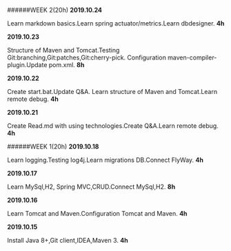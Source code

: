 ######WEEK 2(20h)
**2019.10.24**

Learn markdown basics.Learn spring actuator/metrics.Learn dbdesigner. **4h**

**2019.10.23**

Structure of Maven and Tomcat.Testing Git:branching,Git:patches,Git:cherry-pick. Configuration maven-compiler-plugin.Update pom.xml. **8h**

**2019.10.22**

Create start.bat.Update Q&A. Learn structure of Maven and Tomcat.Learn remote debug. **4h**

**2019.10.21**

Create Read.md with using technologies.Create Q&A.Learn remote debug. **4h**

######WEEK 1(20h)
**2019.10.18**

Learn logging.Testing log4j.Learn migrations DB.Connect FlyWay. **4h**

**2019.10.17**

Learn MySql,H2, Spring MVC,CRUD.Connect MySql,H2. **8h**

**2019.10.16**

Learn Tomcat and Maven.Configuration Tomcat and Maven. **4h**

**2019.10.15** 

Install Java 8+,Git client,IDEA,Maven 3. **4h**

